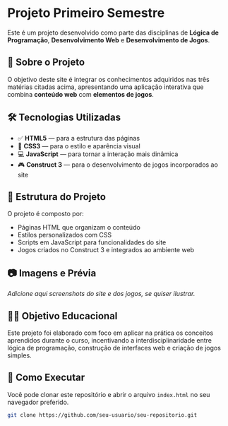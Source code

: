 # Projeto Primeiro Semestre 

Este é um projeto desenvolvido como parte das disciplinas de **Lógica de Programação**, **Desenvolvimento Web** e **Desenvolvimento de Jogos**.

## 🧠 Sobre o Projeto

O objetivo deste site é integrar os conhecimentos adquiridos nas três matérias citadas acima, apresentando uma aplicação interativa que combina **conteúdo web** com **elementos de jogos**.

## 🛠️ Tecnologias Utilizadas

- ✅ **HTML5** — para a estrutura das páginas
- 🎨 **CSS3** — para o estilo e aparência visual
- 💻 **JavaScript** — para tornar a interação mais dinâmica
- 🎮 **Construct 3** — para o desenvolvimento de jogos incorporados ao site

## 📁 Estrutura do Projeto

O projeto é composto por:

- Páginas HTML que organizam o conteúdo
- Estilos personalizados com CSS
- Scripts em JavaScript para funcionalidades do site
- Jogos criados no Construct 3 e integrados ao ambiente web

## 📷 Imagens e Prévia

*Adicione aqui screenshots do site e dos jogos, se quiser ilustrar.*

## 👨‍🏫 Objetivo Educacional

Este projeto foi elaborado com foco em aplicar na prática os conceitos aprendidos durante o curso, incentivando a interdisciplinaridade entre lógica de programação, construção de interfaces web e criação de jogos simples.

## 🚀 Como Executar

Você pode clonar este repositório e abrir o arquivo `index.html` no seu navegador preferido.

```bash
git clone https://github.com/seu-usuario/seu-repositorio.git
